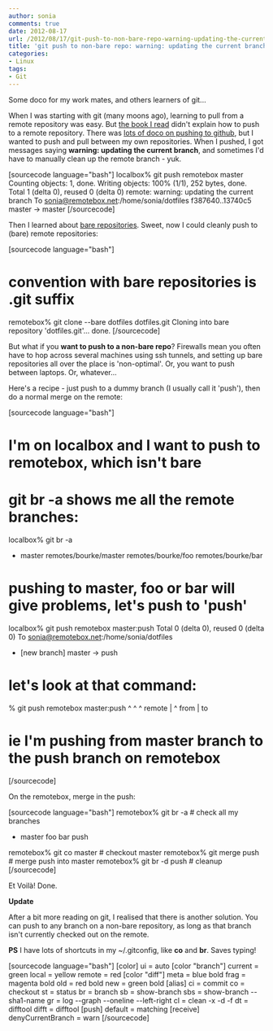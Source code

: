 ```yaml
---
author: sonia
comments: true
date: 2012-08-17
url: /2012/08/17/git-push-to-non-bare-repo-warning-updating-the-current-branch/
title: 'git push to non-bare repo: warning: updating the current branch'
categories:
- Linux
tags:
- Git
---
```


Some doco for my work mates, and others learners of git...

<!--more-->

When I was starting with git (many moons ago), learning to pull from a remote repository was easy. But [the book I read](http://pragprog.com/book/tsgit/pragmatic-version-control-using-git) didn't explain how to push to a remote repository. There was [lots of doco on pushing to github](https://help.github.com/), but I wanted to push and pull between my own repositories. When I pushed, I got messages saying **warning: updating the current branch**, and sometimes I'd have to manually clean up the remote branch - yuk.

[sourcecode language="bash"]
localbox% git push remotebox master
Counting objects: 1, done.
Writing objects: 100% (1/1), 252 bytes, done.
Total 1 (delta 0), reused 0 (delta 0)
remote: warning: updating the current branch
To sonia@remotebox.net:/home/sonia/dotfiles
   f387640..13740c5  master -> master
[/sourcecode]

Then I learned about [bare repositories](http://www.kernel.org/pub/software/scm/git/docs/git-clone.html). Sweet, now I could cleanly push to (bare) remote repositories:

[sourcecode language="bash"]
# convention with bare repositories is .git suffix

remotebox% git clone --bare dotfiles dotfiles.git
Cloning into bare repository 'dotfiles.git'...
done.
[/sourcecode]

But what if you **want to push to a non-bare repo**? Firewalls mean you often have to hop across several machines using ssh tunnels, and setting up bare repositories all over the place is 'non-optimal'. Or, you want to push between laptops. Or, whatever...

Here's a recipe - just push to a dummy branch (I usually call it 'push'), then do a normal merge on the remote:

[sourcecode language="bash"]
# I'm on localbox and I want to push to remotebox, which isn't bare
# git br -a shows me all the remote branches:

localbox% git br -a
* master
  remotes/bourke/master
  remotes/bourke/foo
  remotes/bourke/bar

# pushing to master, foo or bar will give problems, let's push to 'push'

localbox% git push remotebox master:push
Total 0 (delta 0), reused 0 (delta 0)
To sonia@remotebox.net:/home/sonia/dotfiles
 * [new branch]      master -> push

# let's look at that command:

% git push remotebox master:push
           ^         ^      ^
           remote    |      ^
                     from   |
                            to

# ie I'm pushing from master branch to the push branch on remotebox
[/sourcecode]

On the remotebox, merge in the push:

[sourcecode language="bash"]
remotebox% git br -a               # check all my branches
* master
  foo
  bar
  push

remotebox% git co master           # checkout master
remotebox% git merge push          # merge push into master
remotebox% git br -d push          # cleanup
[/sourcecode]

Et Voilà! Done.

**Update**

After a bit more reading on git, I realised that there is another solution. You can push to any branch on a non-bare repository, as long as that branch isn't currently checked out on the remote.

**PS** I have lots of shortcuts in my ~/.gitconfig, like **co** and **br**. Saves typing!

[sourcecode language="bash"]
[color]
    ui = auto
[color "branch"]
    current = green
    local = yellow
    remote = red
[color "diff"]
    meta = blue bold
    frag = magenta bold
    old = red bold
    new = green bold
[alias]
    ci = commit
    co = checkout
    st = status
    br = branch
    sb = show-branch
    sbs = show-branch --sha1-name
    gr = log --graph --oneline --left-right
    cl = clean -x -d -f
    dt = difftool
    difft = difftool
[push]
    default = matching
[receive]
    denyCurrentBranch = warn
[/sourcecode]
